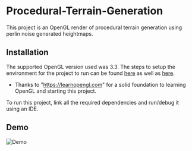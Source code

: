 # Procedural-Terrain-Generation

This project is an OpenGL render of procedural terrain generation using perlin noise generated heightmaps.

## Installation

The supported OpenGL version used was 3.3.
The steps to setup the environment for the project to run can be found [here](https://learnopengl.com/Getting-started/Creating-a-window) as well as [here](https://learnopengl.com/Getting-started/Hello-Window). 
* Thanks to "https://learnopengl.com" for a solid foundation to learning OpenGL and starting this project.

To run this project, link all the required dependencies and run/debug it using an IDE.

## Demo

![Demo](https://imgur.com/wafCFBs.gif)
